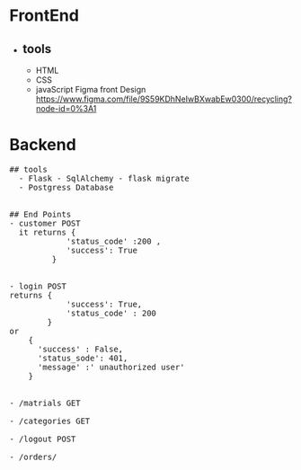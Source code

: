 # FrontEnd
  - ## tools 
    - HTML
    - CSS 
    - javaScript
Figma front Design https://www.figma.com/file/9S59KDhNeIwBXwabEw0300/recycling?node-id=0%3A1




# Backend
<pre>
## tools 
  - Flask - SqlAlchemy - flask migrate
  - Postgress Database


## End Points 
- customer POST 
  it returns {
            'status_code' :200 ,
            'success': True
   	     }


- login POST 
returns {
            'success': True,
            'status_code' : 200
        }
or 
    {
      'success' : False,
      'status_sode': 401,
      'message' :' unauthorized user'
    }


- /matrials GET 

- /categories GET

- /logout POST 

- /orders/<int:id> 
</pre>
  
 